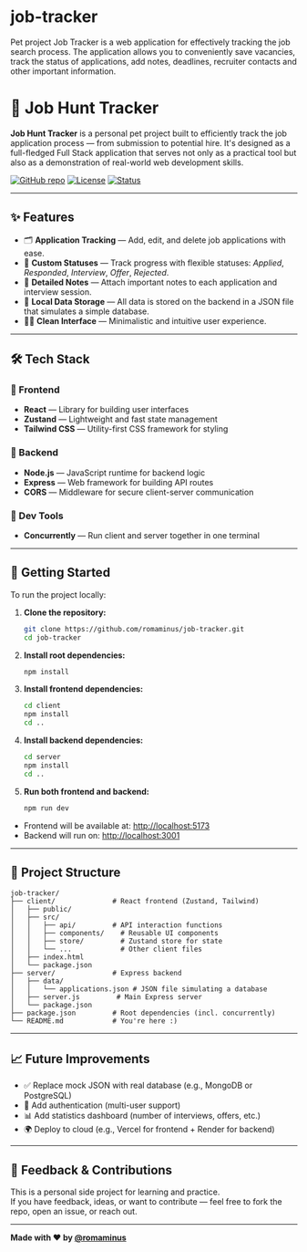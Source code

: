 # job-tracker
Pet project Job Tracker is a web application for effectively tracking the job search process. The application allows you to conveniently save vacancies, track the status of applications, add notes, deadlines, recruiter contacts and other important information.

# 🎯 Job Hunt Tracker

**Job Hunt Tracker** is a personal pet project built to efficiently track the job application process — from submission to potential hire. It's designed as a full-fledged Full Stack application that serves not only as a practical tool but also as a demonstration of real-world web development skills.

[![GitHub repo](https://img.shields.io/badge/GitHub-job--tracker-blue?logo=github)](https://github.com/romaminus/job-tracker.git)
[![License](https://img.shields.io/badge/license-MIT-green.svg)](LICENSE)
[![Status](https://img.shields.io/badge/status-active-brightgreen)](https://github.com/romaminus/job-tracker)

---

## ✨ Features

- 🗂️ **Application Tracking** — Add, edit, and delete job applications with ease.
- 🔄 **Custom Statuses** — Track progress with flexible statuses: *Applied*, *Responded*, *Interview*, *Offer*, *Rejected*.
- 📝 **Detailed Notes** — Attach important notes to each application and interview session.
- 💾 **Local Data Storage** — All data is stored on the backend in a JSON file that simulates a simple database.
- 🧑‍💻 **Clean Interface** — Minimalistic and intuitive user experience.

---

## 🛠️ Tech Stack

### 🔹 Frontend

- **React** — Library for building user interfaces
- **Zustand** — Lightweight and fast state management
- **Tailwind CSS** — Utility-first CSS framework for styling

### 🔹 Backend

- **Node.js** — JavaScript runtime for backend logic
- **Express** — Web framework for building API routes
- **CORS** — Middleware for secure client-server communication

### 🔹 Dev Tools

- **Concurrently** — Run client and server together in one terminal

---

## 🚀 Getting Started

To run the project locally:

1. **Clone the repository:**
   ```bash
   git clone https://github.com/romaminus/job-tracker.git
   cd job-tracker
   ```

2. **Install root dependencies:**
   ```bash
   npm install
   ```

3. **Install frontend dependencies:**
   ```bash
   cd client
   npm install
   cd ..
   ```

4. **Install backend dependencies:**
   ```bash
   cd server
   npm install
   cd ..
   ```

5. **Run both frontend and backend:**
   ```bash
   npm run dev
   ```

- Frontend will be available at: [http://localhost:5173](http://localhost:5173)  
- Backend will run on: [http://localhost:3001](http://localhost:5000)

---

## 📂 Project Structure

```
job-tracker/
├── client/              # React frontend (Zustand, Tailwind)
│   ├── public/
│   ├── src/
│   │   ├── api/         # API interaction functions
│   │   ├── components/    # Reusable UI components
│   │   ├── store/         # Zustand store for state
│   │   └── ...            # Other client files
│   ├── index.html
│   └── package.json
├── server/              # Express backend
│   ├── data/
│   │   └── applications.json # JSON file simulating a database
│   ├── server.js         # Main Express server
│   └── package.json
├── package.json         # Root dependencies (incl. concurrently)
└── README.md            # You're here :)
```

---

## 📈 Future Improvements

- ✅ Replace mock JSON with real database (e.g., MongoDB or PostgreSQL)
- 🔐 Add authentication (multi-user support)
- 📊 Add statistics dashboard (number of interviews, offers, etc.)
- 🌍 Deploy to cloud (e.g., Vercel for frontend + Render for backend)

---

## 🤝 Feedback & Contributions

This is a personal side project for learning and practice.  
If you have feedback, ideas, or want to contribute — feel free to fork the repo, open an issue, or reach out.

---

**Made with ❤️ by [@romaminus](https://github.com/romaminus)**
